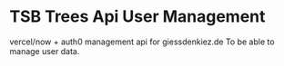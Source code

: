 # TSB Trees Api User Management

vercel/now + auth0 management api for giessdenkiez.de To be able to manage user data.


